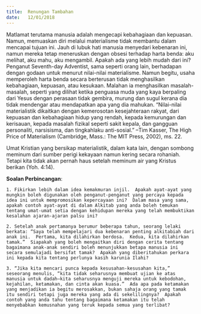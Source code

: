 ```yaml
---
title:  Renungan Tambahan
date:   12/01/2018
---
```


Matlamat terutama manusia adalah mengecapi kebahagiaan dan kepuasan.  Namun, memuaskan diri melalui materialisme tidak membantu dalam mencapai tujuan ini.  Jauh di lubuk hati manusia menyedari kebenaran ini, namun mereka tetap meneruskan dengan obsesi terhadap harta benda:  aku melihat, aku mahu, aku mengambil.  Apakah ada yang lebih mudah dari ini?  Penganut Seventh-day Adventist, sama seperti orang lain, berhadapan dengan godaan untuk menurut nilai-nilai materialisme.  Namun begitu, usaha memperoleh harta benda secara berterusan tidak menghasilkan kebahagiaan, kepuasan, atau kesukaan.  Malahan ia menghasilkan masalah-masalah, seperti yang dilihat ketika penguasa muda yang kaya berpaling dari Yesus dengan perasaan tidak gembira, murung dan sugul kerana dia tidak mendengar atau mendapatkan apa yang dia mahukan.  “Nilai-nilai materialistik dikaitkan dengan kemerosotan kesejahteraan rakyat, dari kepuasan dan kebahagiaan hidup yang rendah, kepada kemurungan dan kerisauan, kepada masalah fizikal seperti sakit kepala, dan gangguan personaliti, narsisisma, dan tingkahlaku anti-sosial.” –Tim Kasser, The High Price of Materialism (Cambridge, Mass.: The MIT Press, 2002), ms. 22.

Umat Kristian yang bersikap materialistik, dalam kata lain, dengan sombong meminum dari sumber perigi kekayaan namun kering secara rohaniah.  Tetapi kita tidak akan pernah haus setelah meminum air yang Kristus berikan (Yoh. 4:14).

**Soalan Perbincangan**:

`1. Fikirkan lebih dalam idea kemakmuran injil.  Apakah ayat-ayat yang mungkin boleh digunakan oleh penganut-penganut yang percaya kepada idea ini untuk mempromosikan kepercayaan ini?  Dalam masa yang sama, apakah contoh ayat-ayat di dalam Alkitab yang anda boleh temukan tentang umat-umat setia dengan kehidupan mereka yang telah membuktikan kesalahan ajaran-ajaran palsu ini?`

`2. Setelah anak pertamanya berumur beberapa tahun, seorang lelaki berkata: “Saya telah mempelajari dua kebenaran penting alkitabiah dari anak ini.  Pertama, kita dilahirkan berdosa.  Kedua, kita dilahirkan tamak.”  Siapakah yang boleh mengaitkan diri dengan cerita tentang bagaimana anak-anak sendiri boleh menunjukkan betapa manusia ini secara semulajadi bersifat tamak?  Apakah yang diberitahukan perkara ini kepada kita tentang perlunya kasih karunia Ilahi?`

`3. “Jika kita mencari punca kepada kesusahan-kesusahan kita,” seseorang menulis, “kita tidak seharusnya membuat ujian ke atas manusia untuk dadah—kita seharusnya menguji mereka untuk kebodohan, kejahilan, ketamakan, dan cinta akan kuasa.”  Ada apa pada ketamakan yang menjadikan ia begitu merosakkan, bukan sahaja orang yang tamak itu sendiri tetapi juga mereka yang ada di sekelilingnya?  Apakah contoh yang anda tahu tentang bagaimana ketamakan itu telah menyebabkan kemusnahan yang teruk kepada semua yang terlibat?`